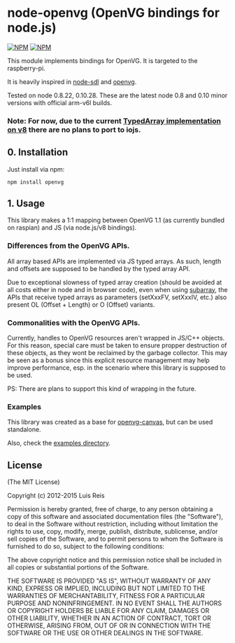 # node-openvg (OpenVG bindings for node.js)

[![NPM](https://nodei.co/npm/openvg.png?downloads=true&stars=true)](https://nodei.co/npm-dl/openvg/) [![NPM](https://nodei.co/npm-dl/openvg.png)](https://nodei.co/npm-dl/openvg/)

This module implements bindings for OpenVG. It is targeted to the raspberry-pi.

It is heavily inspired in [node-sdl](https://github.com/creationix/node-sdl) and [openvg](https://github.com/ajstarks/openvg).

Tested on node 0.8.22, 0.10.28. These are the latest node 0.8 and 0.10 minor versions with official arm-v6l builds.

### Note: For now, due to the current [TypedArray implementation on v8](https://github.com/nodejs/nan/issues/179#issuecomment-51238613) there are no plans to port to iojs.

## 0. Installation

Just install via npm:

    npm install openvg

## 1. Usage

This library makes a 1:1 mapping between OpenVG 1.1 (as currently bundled on raspian) and JS (via node.js/v8 bindings).

### Differences from the OpenVG APIs.

All array based APIs are implemented via JS typed arrays. As such, length and offsets are supposed to be handled by the typed array API.

Due to exceptional slowness of typed array creation (should be avoided at all costs either in node and in browser code), even when using [subarray](https://developer.mozilla.org/en-US/docs/Web/JavaScript/Typed_arrays/Int8Array), the APIs that receive typed arrays as parameters (setXxxFV, setXxxIV, etc.) also present OL (Offset + Length) or O (Offset) variants.

### Commonalities with the OpenVG APIs.

Currently, handles to OpenVG resources aren't wrapped in JS/C++ objects.
For this reason, special care must be taken to ensure propper destruction of these
objects, as they wont be reclaimed by the garbage collector.
This may be seen as a bonus since this explicit resource management may help improve
performance, esp. in the scenario where this library is supposed to be used.

PS: There are plans to support this kind of wrapping in the future.

### Examples

This library was created as a base for [openvg-canvas](https://github.com/luismreis/node-openvg-canvas), but can be used standalone.

Also, check the [examples directory](https://github.com/luismreis/node-openvg/tree/master/examples).

## License

(The MIT License)

Copyright (c) 2012-2015 Luis Reis

Permission is hereby granted, free of charge, to any person obtaining a copy of this software and associated documentation files (the "Software"), to deal in the Software without restriction, including without limitation the rights to use, copy, modify, merge, publish, distribute, sublicense, and/or sell copies of the Software, and to permit persons to whom the Software is furnished to do so, subject to the following conditions:

The above copyright notice and this permission notice shall be included in all copies or substantial portions of the Software.

THE SOFTWARE IS PROVIDED "AS IS", WITHOUT WARRANTY OF ANY KIND, EXPRESS OR IMPLIED, INCLUDING BUT NOT LIMITED TO THE WARRANTIES OF MERCHANTABILITY, FITNESS FOR A PARTICULAR PURPOSE AND NONINFRINGEMENT. IN NO EVENT SHALL THE AUTHORS OR COPYRIGHT HOLDERS BE LIABLE FOR ANY CLAIM, DAMAGES OR OTHER LIABILITY, WHETHER IN AN ACTION OF CONTRACT, TORT OR OTHERWISE, ARISING FROM, OUT OF OR IN CONNECTION WITH THE SOFTWARE OR THE USE OR OTHER DEALINGS IN THE SOFTWARE.
